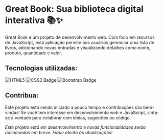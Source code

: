 # Great Book: Sua biblioteca digital interativa 📚✨

Great Book é um projeto de desenvolvimento web. Com foco em recursos de JavaScript, esta aplicação permite aos usuários gerenciar uma lista de livros, adicionando novas entradas e visualizando detalhes como nome, produto, quantidade e valor.

## **Tecnologias utilizadas:**

![HTML5](https://img.shields.io/badge/HTML5-E34F26?logo=html5&logoColor=fff&style=for-the-badge)
![CSS3 Badge](https://img.shields.io/badge/CSS3-1572B6?logo=css3&logoColor=fff&style=for-the-badge)
![Bootstrap Badge](https://img.shields.io/badge/Bootstrap-7952B3?logo=bootstrap&logoColor=fff&style=for-the-badge)

## **Contribua:**
Este projeto esta sendo iniciado a pouco tempo e contribuições são bem-vindas! Se você tem interesse em desenvolvimento web e JavaScript, sinta-se à vontade para colaborar com ideias, sugestões ou código.

*Este projeto está em desenvolvimento e novas funcionalidades serão adicionadas em breve. Fique atento às atualizações!*
